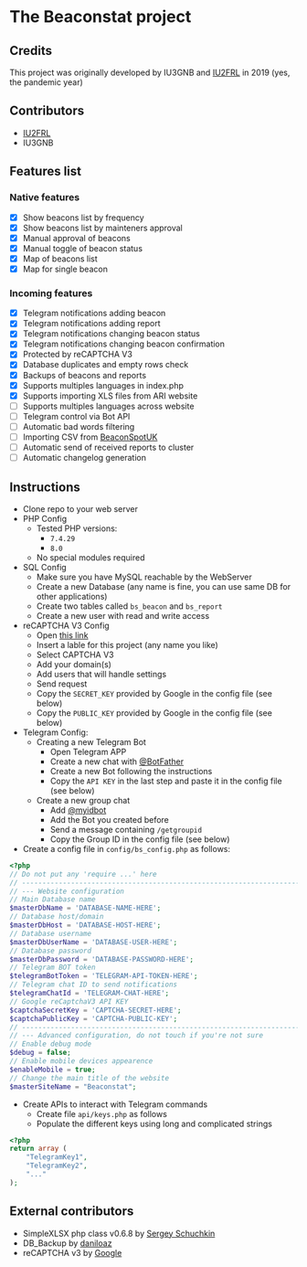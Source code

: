 # The Beaconstat project
## Credits
This project was originally developed by IU3GNB and [IU2FRL](https://github.com/iu2frl/) in 2019 (yes, the pandemic year)

## Contributors
- [IU2FRL](https://github.com/iu2frl/)
- IU3GNB

## Features list
### Native features
- [x] Show beacons list by frequency
- [x] Show beacons list by mainteners approval
- [x] Manual approval of beacons
- [x] Manual toggle of beacon status
- [x] Map of beacons list
- [x] Map for single beacon

### Incoming features
- [x] Telegram notifications adding beacon
- [x] Telegram notifications adding report
- [x] Telegram notifications changing beacon status
- [x] Telegram notifications changing beacon confirmation
- [x] Protected by reCAPTCHA V3
- [x] Database duplicates and empty rows check
- [x] Backups of beacons and reports
- [x] Supports multiples languages in index.php 
- [x] Supports importing XLS files from ARI website
- [ ] Supports multiples languages across website
- [ ] Telegram control via Bot API
- [ ] Automatic bad words filtering
- [ ] Importing CSV from [BeaconSpotUK](https://www.beaconspot.uk/home.php)
- [ ] Automatic send of received reports to cluster
- [ ] Automatic changelog generation

## Instructions
- Clone repo to your web server
- PHP Config
  - Tested PHP versions:
    - `7.4.29` 
    - `8.0`
  - No special modules required
- SQL Config
  - Make sure you have MySQL reachable by the WebServer 
  - Create a new Database (any name is fine, you can use same DB for other applications)
  - Create two tables called `bs_beacon` and `bs_report`
  - Create a new user with read and write access
- reCAPTCHA V3 Config
  - Open [this link](https://www.google.com/recaptcha/admin/create)
  - Insert a lable for this project (any name you like)
  - Select CAPTCHA V3
  - Add your domain(s)
  - Add users that will handle settings
  - Send request
  - Copy the `SECRET_KEY` provided by Google in the config file (see below)
  - Copy the `PUBLIC_KEY` provided by Google in the config file (see below)
- Telegram Config:
  - Creating a new Telegram Bot
    - Open Telegram APP
    - Create a new chat with [@BotFather](https://telegram.me/botfather)
    - Create a new Bot following the instructions
    - Copy the `API KEY` in the last step and paste it in the config file (see below)
  - Create a new group chat
    - Add [@myidbot](https://telegram.me/myidbot)
    - Add the Bot you created before
    - Send a message containing `/getgroupid`
    - Copy the Group ID in the config file (see below)
- Create a config file in `config/bs_config.php` as follows:
```php
<?php
// Do not put any 'require ...' here
// ---------------------------------------------------------------------
// --- Website configuration
// Main Database name
$masterDbName = 'DATABASE-NAME-HERE';
// Database host/domain
$masterDbHost = 'DATABASE-HOST-HERE';
// Database username
$masterDbUserName = 'DATABASE-USER-HERE';
// Database password
$masterDbPassword = 'DATABASE-PASSWORD-HERE';
// Telegram BOT token
$telegramBotToken = 'TELEGRAM-API-TOKEN-HERE';
// Telegram chat ID to send notifications
$telegramChatId = 'TELEGRAM-CHAT-HERE';
// Google reCaptchaV3 API KEY
$captchaSecretKey = 'CAPTCHA-SECRET-HERE';
$captchaPublicKey = 'CAPTCHA-PUBLIC-KEY';
// ---------------------------------------------------------------------
// --- Advanced configuration, do not touch if you're not sure
// Enable debug mode
$debug = false;
// Enable mobile devices appearence
$enableMobile = true;
// Change the main title of the website
$masterSiteName = "Beaconstat";
```
- Create APIs to interact with Telegram commands
  - Create file `api/keys.php` as follows
  - Populate the different keys using long and complicated strings
```php
<?php
return array (
    "TelegramKey1",
	"TelegramKey2",
	"..."
);
```
## External contributors
- SimpleXLSX php class v0.6.8 by [Sergey Schuchkin](http://www.sibvision.ru)
- DB_Backup by [daniloaz](https://github.com/daniloaz/myphp-backup)
- reCAPTCHA v3 by [Google](https://developers.google.com/recaptcha/docs/v3)